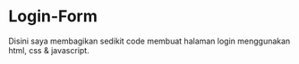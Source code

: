 # Login-Form
Disini saya membagikan sedikit code membuat halaman login
menggunakan html, css & javascript.
